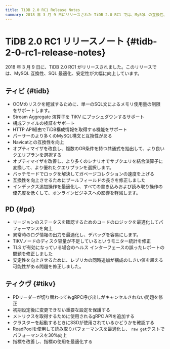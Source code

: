 ```yaml
---
title: TiDB 2.0 RC1 Release Notes
summary: 2018 年 3 月 9 日にリリースされた TiDB 2.0 RC1 では、MySQL の互換性、SQL の最適化、安定性が向上しています。主な更新には、SQL ステートメントのメモリ使用量の制限、Stream Aggregate 演算子のサポート、構成ファイルの検証、構成情報用の HTTP API などがあります。TiDB では、MySQL 構文の互換性、オプティマイザー、ブール フィールドの長さも強化されています。PD ではロジックとパフォーマンスの最適化が行われ、TiKV では gRPC 呼び出しが修正され、メトリック用の gRPC API が追加されています。さらに、TiKV では SSD の使用状況がチェックされ、読み取りパフォーマンスが最適化され、メトリックの使用状況が改善されています。
---
```


# TiDB 2.0 RC1 リリースノート {#tidb-2-0-rc1-release-notes}

2018 年 3 月 9 日に、TiDB 2.0 RC1 がリリースされました。このリリースでは、MySQL 互換性、SQL 最適化、安定性が大幅に向上しています。

## ティビ {#tidb}

-   OOMのリスクを軽減するために、単一のSQL文によるメモリ使用量の制限をサポートします。
-   Stream Aggregate 演算子を TiKV にプッシュダウンするサポート
-   構成ファイルの検証をサポート
-   HTTP API経由でTiDB構成情報を取得する機能をサポート
-   パーサーのより多くのMySQL構文と互換性がある
-   Navicatとの互換性を向上
-   オプティマイザを改良し、複数のOR条件を持つ共通式を抽出して、より良いクエリプランを選択する
-   オプティマイザを改善し、より多くのシナリオでサブクエリを結合演算子に変換して、より優れたクエリプランを選択します。
-   バッチモードでロックを解決してガベージコレクションの速度を上げる
-   互換性を向上させるためにブールフィールドの長さを修正しました
-   インデックス追加操作を最適化し、すべての書き込みおよび読み取り操作の優先度を低くして、オンラインビジネスへの影響を軽減します。

## PD {#pd}

-   リージョンのステータスを確認するためのコードのロジックを最適化してパフォーマンスを向上
-   異常時のログ情報の出力を最適化し、デバッグを容易にします。
-   TiKVノードのディスク容量が不足しているというモニター統計を修正
-   TLS が有効になっている場合のヘルス インターフェースの誤ったレポートの問題を修正しました
-   安定性を向上させるために、レプリカの同時追加が構成のしきい値を超える可能性がある問題を修正しました。

## ティクヴ {#tikv}

-   PDリーダーが切り替わってもgRPC呼び出しがキャンセルされない問題を修正
-   初期設定後に変更できない重要な設定を保護する
-   メトリクスを取得するために使用されるgRPC APIを追加する
-   クラスターを起動するときにSSDが使用されているかどうかを確認する
-   ReadPoolを使用して読み取りパフォーマンスを最適化し、 `raw get`テストでパフォーマンスを30%向上
-   指標を改善し、指標の使用を最適化する
